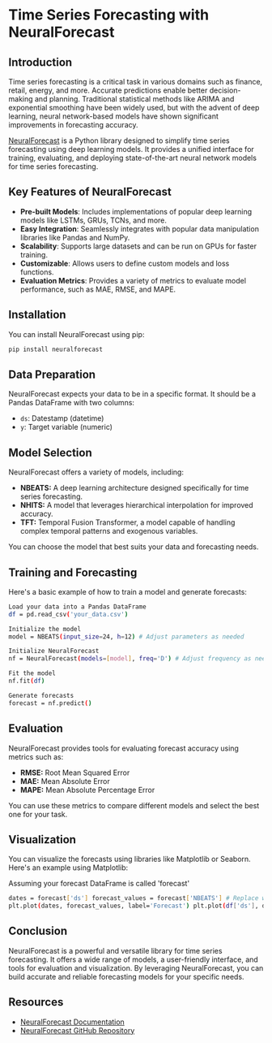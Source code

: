 # Time Series Forecasting with NeuralForecast

## Introduction

Time series forecasting is a critical task in various domains such as finance, retail, energy, and more. Accurate predictions enable better decision-making and planning. Traditional statistical methods like ARIMA and exponential smoothing have been widely used, but with the advent of deep learning, neural network-based models have shown significant improvements in forecasting accuracy.

[NeuralForecast](https://github.com/Nixtla/neuralforecast) is a Python library designed to simplify time series forecasting using deep learning models. It provides a unified interface for training, evaluating, and deploying state-of-the-art neural network models for time series forecasting.

## Key Features of NeuralForecast

- **Pre-built Models**: Includes implementations of popular deep learning models like LSTMs, GRUs, TCNs, and more.
- **Easy Integration**: Seamlessly integrates with popular data manipulation libraries like Pandas and NumPy.
- **Scalability**: Supports large datasets and can be run on GPUs for faster training.
- **Customizable**: Allows users to define custom models and loss functions.
- **Evaluation Metrics**: Provides a variety of metrics to evaluate model performance, such as MAE, RMSE, and MAPE.

## Installation

You can install NeuralForecast using pip:

```bash
pip install neuralforecast
```
## Data Preparation

NeuralForecast expects your data to be in a specific format. It should be a Pandas DataFrame with two columns:

- `ds`: Datestamp (datetime)
- `y`: Target variable (numeric)

## Model Selection

NeuralForecast offers a variety of models, including:

- **NBEATS:** A deep learning architecture designed specifically for time series forecasting.
- **NHITS:** A model that leverages hierarchical interpolation for improved accuracy.
- **TFT:** Temporal Fusion Transformer, a model capable of handling complex temporal patterns and exogenous variables.

You can choose the model that best suits your data and forecasting needs.

## Training and Forecasting

Here's a basic example of how to train a model and generate forecasts:
```bash
Load your data into a Pandas DataFrame
df = pd.read_csv('your_data.csv')

Initialize the model
model = NBEATS(input_size=24, h=12) # Adjust parameters as needed

Initialize NeuralForecast
nf = NeuralForecast(models=[model], freq='D') # Adjust frequency as needed

Fit the model
nf.fit(df)

Generate forecasts
forecast = nf.predict()
```
## Evaluation

NeuralForecast provides tools for evaluating forecast accuracy using metrics such as:

- **RMSE:** Root Mean Squared Error
- **MAE:** Mean Absolute Error
- **MAPE:** Mean Absolute Percentage Error

You can use these metrics to compare different models and select the best one for your task.

## Visualization

You can visualize the forecasts using libraries like Matplotlib or Seaborn. Here's an example using Matplotlib:

Assuming your forecast DataFrame is called 'forecast'
```bash
dates = forecast['ds'] forecast_values = forecast['NBEATS'] # Replace with your model name
plt.plot(dates, forecast_values, label='Forecast') plt.plot(df['ds'], df['y'], label='Actual') plt.legend() plt.show()
```

## Conclusion

NeuralForecast is a powerful and versatile library for time series forecasting. It offers a wide range of models, a user-friendly interface, and tools for evaluation and visualization. By leveraging NeuralForecast, you can build accurate and reliable forecasting models for your specific needs.

## Resources

- [NeuralForecast Documentation](https://nixtla.github.io/neuralforecast/)
- [NeuralForecast GitHub Repository](https://github.com/Nixtla/neuralforecast)
